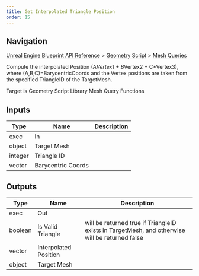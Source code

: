```yaml
---
title: Get Interpolated Triangle Position
order: 15
---
```

## Navigation

[Unreal Engine Blueprint API Reference](https://dev.epicgames.com/documentation/en-us/unreal-engine/BlueprintAPI) > [Geometry Script](https://dev.epicgames.com/documentation/en-us/unreal-engine/BlueprintAPI/GeometryScript) > [Mesh Queries](https://dev.epicgames.com/documentation/en-us/unreal-engine/BlueprintAPI/GeometryScript/MeshQueries)

Compute the interpolated Position (A*Vertex1 + B*Vertex2 + C\*Vertex3), where (A,B,C)=BarycentricCoords and the Vertex positions are taken
from the specified TriangleID of the TargetMesh.

Target is Geometry Script Library Mesh Query Functions

## Inputs

| Type | Name | Description |
| --- | --- | --- |
| exec | In |  |
| object | Target Mesh |  |
| integer | Triangle ID |  |
| vector | Barycentric Coords |  |

## Outputs

| Type | Name | Description |
| --- | --- | --- |
| exec | Out |  |
| boolean | Is Valid Triangle | will be returned true if TriangleID exists in TargetMesh, and otherwise will be returned false |
| vector | Interpolated Position |  |
| object | Target Mesh |  |
